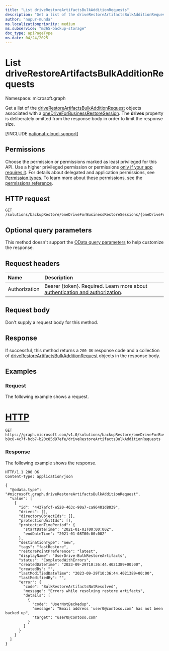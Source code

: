 ```yaml
---
title: "List driveRestoreArtifactsBulkAdditionRequests"
description: "Get a list of the driveRestoreArtifactsBulkAdditionRequest objects associated with a oneDriveForBusinessRestoreSession."
author: "nupur-munda"
ms.localizationpriority: medium
ms.subservice: "m365-backup-storage"
doc_type: apiPageType
ms.date: 04/24/2025
---
```


# List driveRestoreArtifactsBulkAdditionRequests

Namespace: microsoft.graph

Get a list of the [driveRestoreArtifactsBulkAdditionRequest](../resources/driverestoreartifactsbulkadditionrequest.md) objects associated with a [oneDriveForBusinessRestoreSession](../resources/onedriveforbusinessrestoresession.md). The **drives** property is deliberately omitted from the response body in order to limit the response size.

[!INCLUDE [national-cloud-support](../../includes/global-only.md)]

## Permissions

Choose the permission or permissions marked as least privileged for this API. Use a higher privileged permission or permissions [only if your app requires it](/graph/permissions-overview#best-practices-for-using-microsoft-graph-permissions). For details about delegated and application permissions, see [Permission types](/graph/permissions-overview#permission-types). To learn more about these permissions, see the [permissions reference](/graph/permissions-reference).

<!-- {
  "blockType": "permissions",
  "name": "onedriveforbusinessrestoresession-list-driverestoreartifactsbulkadditionrequests-permissions"
}
-->

## HTTP request

<!-- {
  "blockType": "ignored"
}
-->
``` http
GET /solutions/backupRestore/oneDriveForBusinessRestoreSessions/{oneDriveForBusinessRestoreSessionId}/driveRestoreArtifactsBulkAdditionRequests
```

## Optional query parameters

This method doesn't support the [OData query parameters](/graph/query-parameters) to help customize the response.

## Request headers

|Name|Description|
|:---|:---|
|Authorization|Bearer {token}. Required. Learn more about [authentication and authorization](/graph/auth/auth-concepts).|

## Request body

Don't supply a request body for this method.

## Response

If successful, this method returns a `200 OK` response code and a collection of [driveRestoreArtifactsBulkAdditionRequest](../resources/driverestoreartifactsbulkadditionrequest.md) objects in the response body.

## Examples

### Request

The following example shows a request.
# [HTTP](#tab/http)
<!-- {
  "blockType": "request",
  "name": "list_driverestoreartifactsbulkadditionrequest"
}
-->
``` http
GET https://graph.microsoft.com/v1.0/solutions/backupRestore/oneDriveForBusinessRestoreSessions/493635f0-b8c0-4c7f-bcb7-b20c85d97efe/driveRestoreArtifactsBulkAdditionRequests
```

### Response

The following example shows the response.
<!-- {
  "blockType": "response",
  "truncated": true,
  "@odata.type": "Collection(microsoft.graph.driveRestoreArtifactsBulkAdditionRequest)"
}
-->
``` http
HTTP/1.1 200 OK
Content-Type: application/json

{
  "@odata.type": "#microsoft.graph.driveRestoreArtifactsBulkAdditionRequest",
  "value": [
    {
      "id": "4437afcf-e520-463c-90a7-ca96401d8039",
      "drives": [],
      "directoryObjectIds": [],
      "protectionUnitIds": [],
      "protectionTimePeriod": {
        "startDateTime": "2021-01-01T00:00:00Z",
        "endDateTime": "2021-01-08T00:00:00Z"
      },
      "destinationType": "new",
      "tags": "fastRestore",
      "restorePointPreference": "latest",
      "displayName": "UserDrive-BulkRestoreArtifacts",
      "status": "CompletedWithErrors",
      "createdDateTime": "2023-09-29T10:36:44.4021389+00:00",
      "createdBy": "",
      "lastModifiedDateTime": "2023-09-29T10:36:44.4021389+00:00",
      "lastModifiedBy": "",
      "error": {
        "code": "BulkRestoreArtifactsNotResolved",
        "message": "Errors while resolving restore artifacts",
        "details": [
          {
            "code": "UserNotBackedup",
            "message": "Email address 'user0@contoso.com' has not been backed up",
            "target": "user0@contoso.com"
          }
        ]
      }
    }
  ]
}
```

